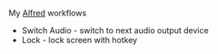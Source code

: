 My [Alfred](http://www.alfredapp.com/) workflows

* Switch Audio - switch to next audio output device
* Lock - lock screen with hotkey
